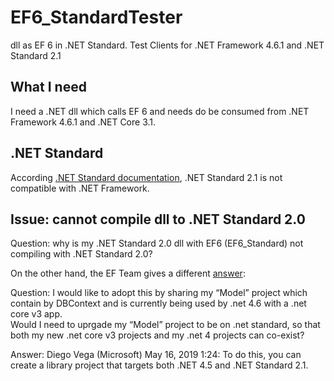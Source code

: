 # EF6_StandardTester

dll as EF 6 in .NET Standard. Test Clients for .NET Framework 4.6.1 and .NET Standard 2.1

## What I need

I need a .NET dll which calls EF 6 and needs do be consumed from .NET Framework 4.6.1 and .NET Core 3.1.

## .NET Standard

According [.NET Standard documentation](https://docs.microsoft.com/en-us/dotnet/standard/net-standard), .NET Standard 2.1 is not compatible with .NET Framework.

## Issue: cannot compile dll to .NET Standard 2.0

Question: why is my .NET Standard 2.0 dll with EF6 (EF6_Standard) not compiling with .NET Standard 2.0?

On the other hand, the EF Team gives a different [answer](https://devblogs.microsoft.com/dotnet/announcing-entity-framework-6-3-preview-with-net-core-support/):

Question: I would like to adopt this by sharing my “Model” project which contain by DBContext and is currently being used by .net 4.6 with a .net core v3 app.  
Would I need to uprgade my “Model” project to be on .net standard, so that both my new .net core v3 projects and my .net 4 projects can co-exist?

Answer: Diego Vega (Microsoft) May 16, 2019 1:24:
To do this, you can create a library project that targets both .NET 4.5 and .NET Standard 2.1. 
